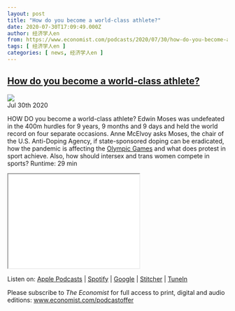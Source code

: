 ```yaml
---
layout: post
title: "How do you become a world-class athlete?"
date: 2020-07-30T17:09:49.000Z
author: 经济学人en
from: https://www.economist.com/podcasts/2020/07/30/how-do-you-become-a-world-class-athlete
tags: [ 经济学人en ]
categories: [ news, 经济学人en ]
---
```

<!--1596128989000-->
[How do you become a world-class athlete?](https://www.economist.com/podcasts/2020/07/30/how-do-you-become-a-world-class-athlete)
------

<div>
<img src="https://images.weserv.nl/?url=www.economist.com/sites/default/files/20200801_blm517.jpg"/><div></div><aside ><div ><time itemscope="" itemType="http://schema.org/DateTime" dateTime="2020-07-30T15:34:56Z" >Jul 30th 2020</time><meta itemProp="author" content="The Economist"/></div></aside><p >HOW DO you become a world-class athlete? Edwin Moses was undefeated in the 400m hurdles for 9 years, 9 months and 9 days and held the world record on four separate occasions. Anne McElvoy asks Moses, the chair of the U.S. Anti-Doping Agency, if state-sponsored doping can be eradicated, how the pandemic is affecting the <a href="https://www.economist.com/graphic-detail/2020/07/24/a-year-out-few-in-japan-think-the-olympics-can-be-held-next-year">Olympic Games</a> and what does protest in sport achieve. Also, how should intersex and trans women compete in sports? Runtime: 29 min</p><p ><iframe height="215" src="//embed.acast.com/theeconomistasks/theeconomistasks-edwinmoses"></iframe></p><div  id="gpt-ad-slot-1" data-test-id="Inline Ad"></div><p >Listen on: <a href="https://www.economist.comhttps://itunes.apple.com/us/podcast/id1108555682">Apple Podcasts</a> | <a href="https://www.economist.comhttps://open.spotify.com/show/7vD0FHksvrnjDVSktbdCVF">Spotify</a> | <a href="https://www.economist.comhttps://www.google.com/podcasts?feed=aHR0cHM6Ly9yc3MuYWNhc3QuY29tL3RoZWVjb25vbWlzdGFza3M">Google</a> | <a href="https://www.economist.comhttp://www.stitcher.com/s?fid=142125&amp;refid=stpr">Stitcher</a> | <a href="https://www.economist.comhttps://tunein.com/podcasts/Business--Economics-Podcasts/The-Economist-Asks-p999213/">TuneIn</a></p><p >Please subscribe to <em>The Economist</em> for full access to print, digital and audio editions: <a href="https://www.economist.com/podcastoffer">www.economist.com/podcastoffer</a></p>
</div>
